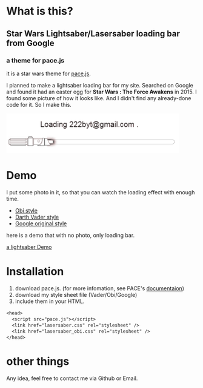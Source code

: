 # What is this?

## Star Wars Lightsaber/Lasersaber loading bar from Google

### a theme for pace.js

it is a star wars theme for [pace.js](https://github.com/HubSpot/PACE/).

I planned to make a lightsaber loading bar for my site. Searched on Google and found it had an easter egg for **Star Wars : The Force Awakens** in 2015. I found some picture of how it looks like. And I didn't find any already-done code for it. So I make this.



![demo](https://raw.githubusercontent.com/HTML50/starwars-loading-style-for-pace/master/img/loading.gif)



# Demo

I put some photo in it, so that you can watch the loading effect with enough time.

- [Obi style](https://html50.github.io/starwars-loading-style-for-pace/obi.html) 
- [Darth Vader style](https://html50.github.io/starwars-loading-style-for-pace/vader.html) 
- [Google original style](https://html50.github.io/starwars-loading-style-for-pace/google.html) 



here is a demo that with no photo, only loading bar.

[a lightsaber Demo](https://html50.github.io/starwars-loading-style-for-pace/demo.html) 

# Installation

1. download pace.js. (for more infomation, see PACE's [documentaion](http://github.hubspot.com/pace/))
2. download my style sheet file (Vader/Obi/Google)
3. include them in your HTML.

```
<head>
  <script src="pace.js"></script>
  <link href="lasersaber.css" rel="stylesheet" />
  <link href="lasersaber_obi.css" rel="stylesheet" />
</head>
```

# other things

Any idea, feel free to contact me via Github or Email.
